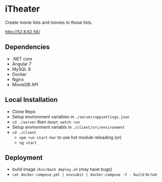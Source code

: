 # iTheater

Create movie lists and movies to those lists.

http://52.8.62.56/

## Dependencies
- .NET core
- Angular 7
- MySQL 8
- Docker
- Nginx
- MovieDB API

##  Local Installation
- Clone Repo
- Setup environment variables in `./server/appsettings.json`
- `cd ./server` then `donet watch run`
- Setup environment variabls in `./client/src/environment`
- `cd ./client`
  - `npm run start-hmr` to use hot module reloading (or)
  - `ng start` 
  
 ## Deployment
 - build image `/bin/bash deploy.sh` (may have bugs)
 - `cat docker-compose.yml | envsubst | docker-compose -f - build` to run
